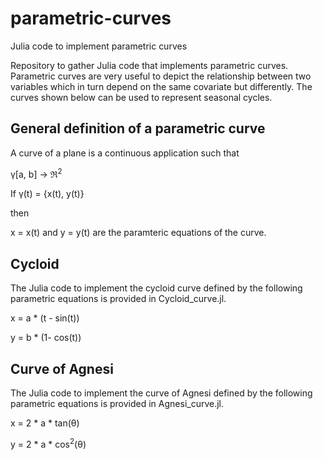 # parametric-curves
Julia code to implement parametric curves

Repository to gather Julia code that implements parametric curves. Parametric curves are very useful to depict the relationship between two variables which in turn depend on the same covariate but differently. The curves shown below can be used to represent seasonal cycles.

## General definition of a parametric curve

A curve of a plane is a continuous application such that

&gamma;[a, b] &rarr; &real;<sup>2</sup>

If &gamma;(t) = &#123;x(t), y(t)&#125;

then

x = x(t) and y = y(t) are the paramteric equations of the curve.

## Cycloid

The Julia code to implement the cycloid curve defined by the following parametric equations is provided in Cycloid_curve.jl.

x = a * (t - sin(t))

y = b * (1- cos(t))

## Curve of Agnesi

The Julia code to implement the curve of Agnesi defined by the following parametric equations is provided in Agnesi_curve.jl.

x = 2 * a * tan(&theta;)

y = 2 * a * cos<sup>2</sup>(&theta;)
